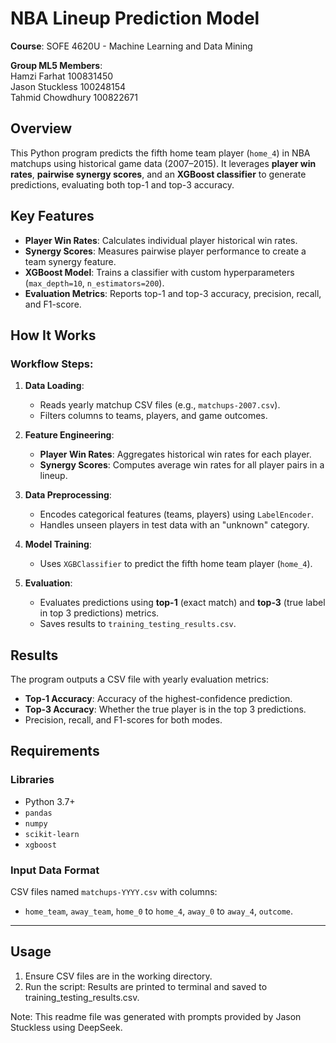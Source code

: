 # NBA Lineup Prediction Model  

**Course**: SOFE 4620U - Machine Learning and Data Mining  

**Group ML5 Members**:  
Hamzi Farhat 100831450  
Jason Stuckless 100248154  
Tahmid Chowdhury 100822671  

## Overview
This Python program predicts the fifth home team player (`home_4`) in NBA matchups using historical game data (2007–2015). It leverages **player win rates**, **pairwise synergy scores**, and an **XGBoost classifier** to generate predictions, evaluating both top-1 and top-3 accuracy.

## Key Features
- **Player Win Rates**: Calculates individual player historical win rates.
- **Synergy Scores**: Measures pairwise player performance to create a team synergy feature.
- **XGBoost Model**: Trains a classifier with custom hyperparameters (`max_depth=10`, `n_estimators=200`).
- **Evaluation Metrics**: Reports top-1 and top-3 accuracy, precision, recall, and F1-score.

## How It Works
### Workflow Steps:
1. **Data Loading**:  
   - Reads yearly matchup CSV files (e.g., `matchups-2007.csv`).
   - Filters columns to teams, players, and game outcomes.

2. **Feature Engineering**:  
   - **Player Win Rates**: Aggregates historical win rates for each player.  
   - **Synergy Scores**: Computes average win rates for all player pairs in a lineup.  

3. **Data Preprocessing**:  
   - Encodes categorical features (teams, players) using `LabelEncoder`.  
   - Handles unseen players in test data with an "unknown" category.  

4. **Model Training**:  
   - Uses `XGBClassifier` to predict the fifth home team player (`home_4`).  

5. **Evaluation**:  
   - Evaluates predictions using **top-1** (exact match) and **top-3** (true label in top 3 predictions) metrics.  
   - Saves results to `training_testing_results.csv`.

## Results
The program outputs a CSV file with yearly evaluation metrics:
- **Top-1 Accuracy**: Accuracy of the highest-confidence prediction.  
- **Top-3 Accuracy**: Whether the true player is in the top 3 predictions.  
- Precision, recall, and F1-scores for both modes.

## Requirements
### Libraries
- Python 3.7+
- `pandas`
- `numpy`
- `scikit-learn`
- `xgboost`

### Input Data Format
CSV files named `matchups-YYYY.csv` with columns:  
- `home_team`, `away_team`, `home_0` to `home_4`, `away_0` to `away_4`, `outcome`.

---

## Usage
1. Ensure CSV files are in the working directory.  
2. Run the script: Results are printed to terminal and saved to training_testing_results.csv.

Note: This readme file was generated with prompts provided by Jason Stuckless using DeepSeek.
   ```bash
